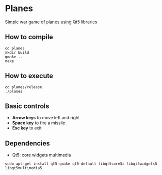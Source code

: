 # Planes

Simple war game of planes using Qt5 libraries

## How to compile
```
cd planes
mkdir build
qmake ..
make
```
## How to execute
```
cd planes/release
./planes
```
## Basic controls
* **Arrow keys** to move left and right
* **Space key** to fire a missile
* **Esc key** to exit

## Dependencies
* Qt5: core widgets multimedia
```
sudo apt-get install qt5-qmake qt5-default libqt5core5a libqt5widgets5 libqt5multimedia5 
```
